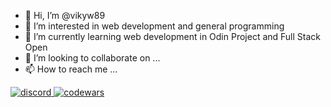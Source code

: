 - 👋 Hi, I’m @vikyw89
- 👀 I’m interested in web development and general programming
- 🌱 I’m currently learning web development in Odin Project and Full Stack Open
- 💞️ I’m looking to collaborate on ...
- 📫 How to reach me ...
<a href="https://discord.com/users/Viky#6453"> 
   <img alt="discord" src="https://share.creavite.co/Kb1jXg9Quy5XLOww.gif">
</a>
<a href="https://www.codewars.com/users/vikyw89"> 
   <img alt="codewars" src="https://www.codewars.com/users/vikyw89/badges/large">
</a>
